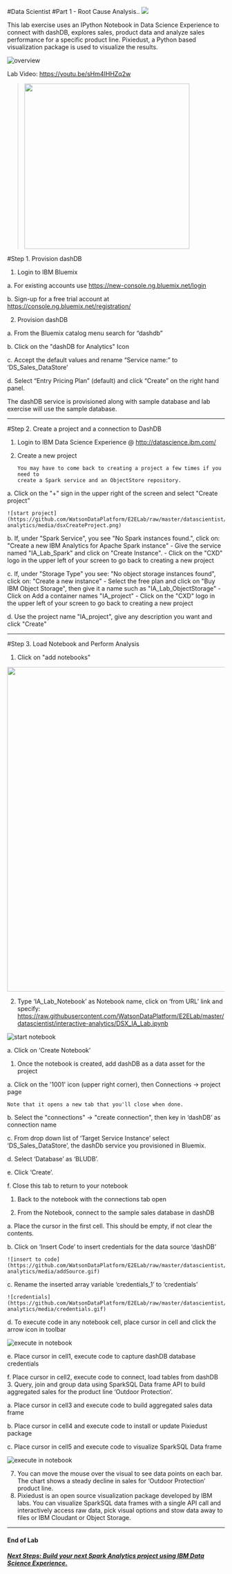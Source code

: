 #Data Scientist 
#Part 1 - Root Cause Analysis..
[<img src="https://github.com/WatsonDataPlatform/E2ELab/raw/master/datascientist/media/DSE2E1.png">](https://github.com/WatsonDataPlatform/E2ELab/raw/master/datascientist/interactive-analytics/)

This lab exercise uses an IPython Notebook in Data Science Experience to connect with dashDB, explores sales, product data and analyze sales performance for a specific product line. Pixiedust, a Python based visualization package is used to visualize the results.

![overview](https://github.com/WatsonDataPlatform/E2ELab/raw/master/datascientist/interactive-analytics/media/overview.gif.gif)

Lab Video: https://youtu.be/sHm4IHHZq2w
 > [<img src="https://github.com/WatsonDataPlatform/E2ELab/raw/master/datascientist/media/DS Video.png" width="382">](https://youtu.be/sHm4IHHZq2w "Data Science")

#Step 1. Provision dashDB

1.	Login to IBM Bluemix

  a.	For existing accounts use  https://new-console.ng.bluemix.net/login

  b.	Sign-up for a free trial account at https://console.ng.bluemix.net/registration/

2.	Provision dashDB

  a.	From the Bluemix catalog menu search for “dashdb”

  b.	Click on the "dashDB for Analytics" Icon

  c.	Accept the default values and rename “Service name:” to ‘DS_Sales_DataStore’

  d.	Select “Entry Pricing Plan” (default) and click “Create” on the right hand panel.

The dashDB service is provisioned along with sample database and lab exercise will use the sample database.

---
#Step 2. Create a project and a connection to DashDB

1.	Login to IBM Data Science Experience @ http://datascience.ibm.com/

2.	Create a new project

        You may have to come back to creating a project a few times if you need to 
        create a Spark service and an ObjectStore repository.

  a.	Click on the "+" sign in the upper right of the screen and select "Create project”

    ![start project](https://github.com/WatsonDataPlatform/E2ELab/raw/master/datascientist/interactive-analytics/media/dsxCreateProject.png)

  b.	If, under "Spark Service", you see "No Spark instances found.", click on:
	"Create a new IBM Analytics for Apache Spark instance"
	- Give the service named "IA_Lab_Spark" and click on "Create Instance".
	- Click on the "CXD" logo in the upper left of your screen to go back
	  to creating a new project
           
  c.	If, under "Storage Type" you see: "No object storage instances found",
	click on: "Create a new instance"
	- Select the free plan and click on "Buy IBM Object Storage",
	  then give it a name such as "IA_Lab_ObjectStorage"
	- Click on Add a container names "IA_project"
	- Click on the "CXD" logo in the upper left of your screen to go back
	  to creating a new project

  d.	Use the project name "IA_project", give any description you want and click "Create"

---
#Step 3. Load Notebook and Perform Analysis

1. Click on "add notebooks"

<img src="https://github.com/WatsonDataPlatform/E2ELab/raw/master/datascientist/interactive-analytics/media/createnew.png" width="750"> 
 
2. Type ‘IA_Lab_Notebook’ as Notebook name, click on ‘from URL’ link and specify:  https://raw.githubusercontent.com/WatsonDataPlatform/E2ELab/master/datascientist/interactive-analytics/DSX_IA_Lab.ipynb

 ![start notebook](https://github.com/WatsonDataPlatform/E2ELab/raw/master/datascientist/interactive-analytics/media/createNotebook.png)

  a.	 Click on ‘Create Notebook’
  
1. Once the notebook is created, add dashDB as a data asset for the project

  a.	Click on the '1001' icon (upper right corner), then Connections -> project page

	Note that it opens a new tab that you'll close when done.
  

  b.	Select the "connections" -> "create connection", then key in ‘dashDB’ as connection name

  c.	From drop down list of ‘Target Service Instance’ select ‘DS_Sales_DataStore’, the dashDb service you provisioned in Bluemix.

  d.	Select ‘Database’ as ‘BLUDB’.

  e.	Click ‘Create’.

  f.	Close this tab to return to your notebook


1.	Back to the notebook with the connections tab open


1.	From the Notebook, connect to the sample sales database in dashDB

  a.	Place the cursor in the first cell. This should be empty, if not clear the contents.

  b.	Click on ‘Insert Code’  to insert credentials for the data source ‘dashDB’

    ![insert to code](https://github.com/WatsonDataPlatform/E2ELab/raw/master/datascientist/interactive-analytics/media/addSource.gif)

  c.	Rename the inserted array variable ‘credentials_1’  to ‘credentials’

    ![credentials](https://github.com/WatsonDataPlatform/E2ELab/raw/master/datascientist/interactive-analytics/media/credentials.gif)

  d.	To execute code in any notebook cell, place cursor in cell and click the arrow icon in toolbar

  ![execute in notebook](https://github.com/WatsonDataPlatform/E2ELab/raw/master/datascientist/interactive-analytics/media/notebookNav.gif)

  e.	Place cursor in cell1, execute code to capture dashDB database credentials

  f.	Place cursor in cell2, execute code to connect, load tables from dashDB
3.	Query, join and group data using SparkSQL Data frame API to build aggregated sales for the product line ‘Outdoor Protection’.

  a.	Place cursor in cell3 and execute code to build aggregated sales data frame

  b.	Place cursor in cell4 and execute code to install or update Pixiedust package

  c.	Place cursor in cell5 and execute code to  visualize SparkSQL Data frame

  ![execute in notebook](https://github.com/WatsonDataPlatform/E2ELab/raw/master/datascientist/interactive-analytics/media/finalViz.gif)

7.	You can move the mouse over the visual to see data points on each bar. The chart shows a steady decline in sales for ‘Outdoor Protection’ product line.
8.	Pixiedust is an open source visualization package developed by IBM labs. You can visualize SparkSQL data frames with a single API call and interactively access raw data, pick visual options and stow data away to files or IBM Cloudant or Object Storage.

--- 
#### End of Lab

##### [Next Steps: Build your next Spark Analytics project using IBM Data Science Experience.](https://github.com/WatsonDataPlatform/E2ELab/raw/master/datascientist/machinelearning)
